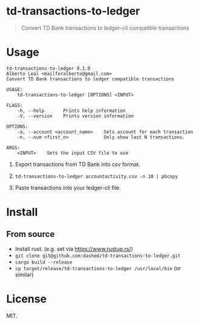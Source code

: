 td-transactions-to-ledger
=========================

> Convert TD Bank transactions to ledger-cli compatible transactions

Usage
=====

```
td-transactions-to-ledger 0.1.0
Alberto Leal <mailforalberto@gmail.com>
Convert TD Bank transactions to ledger compatible transactions

USAGE:
    td-transactions-to-ledger [OPTIONS] <INPUT>

FLAGS:
    -h, --help       Prints help information
    -V, --version    Prints version information

OPTIONS:
    -a, --account <account_name>    Sets account for each transaction
    -n, --num <first_n>             Only show last N transactions.

ARGS:
    <INPUT>    Sets the input CSV file to use
```

1. Export transactions from TD Bank into csv format.

2. `td-transactions-to-ledger accountactivity.csv -n 10 | pbcopy`

3. Paste transactions into your ledger-cli file.

Install
=======

## From source

- Install rust. (e.g. set via https://www.rustup.rs/)
- `git clone git@github.com:dashed/td-transactions-to-ledger.git`
- `cargo build --release`
- `cp target/release/td-transactions-to-ledger /usr/local/bin` (or similar)

License
=======

MIT.

